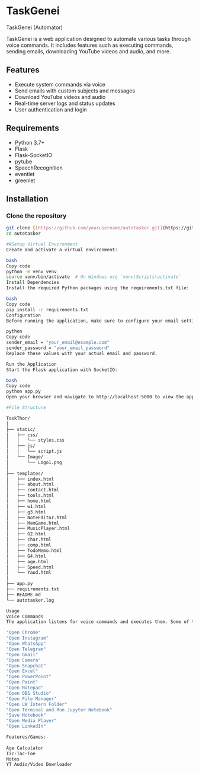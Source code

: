 # TaskGenei
TaskGenei (Automator)

TaskGenei is a web application designed to automate various tasks through voice commands. It includes features such as executing commands, sending emails, downloading YouTube videos and audio, and more.

## Features

- Execute system commands via voice
- Send emails with custom subjects and messages
- Download YouTube videos and audio
- Real-time server logs and status updates
- User authentication and login

## Requirements

- Python 3.7+
- Flask
- Flask-SocketIO
- pytube
- SpeechRecognition
- eventlet
- greenlet

## Installation

### Clone the repository

```bash
git clone [[https://github.com/yourusername/autotasker.git](https://github.com/shubhamchouhan2003/TaskGenei.git)]
cd autotasker

##Setup Virtual Environment
Create and activate a virtual environment:

bash
Copy code
python -m venv venv
source venv/bin/activate  # On Windows use `venv\Scripts\activate`
Install Dependencies
Install the required Python packages using the requirements.txt file:

bash
Copy code
pip install -r requirements.txt
Configuration
Before running the application, make sure to configure your email settings in the send_email function in the app.py file:

python
Copy code
sender_email = "your_email@example.com"
sender_password = "your_email_password"
Replace these values with your actual email and password.

Run the Application
Start the Flask application with SocketIO:

bash
Copy code
python app.py
Open your browser and navigate to http://localhost:5000 to view the application.

#File Structure

TaskThor/
│
├── static/
│   ├── css/
│   │   └── styles.css
│   ├── js/
│   │   └── script.js
│   └── Image/
│       └── Logo1.png
│
├── templates/
│   ├── index.html
│   ├── about.html
│   ├── contact.html
│   ├── tools.html
│   ├── home.html
│   ├── w1.html
│   ├── g3.html
│   ├── NoteEditor.html
│   ├── MemGame.html
│   ├── MusicPlayer.html
│   ├── G2.html
│   ├── char.html
│   ├── comp.html
│   ├── TodoMemo.html
│   ├── G4.html
│   ├── age.html
│   ├── Speed.html
│   └── Yaud.html
│
├── app.py
├── requirements.txt
├── README.md
└── autotasker.log

Usage
Voice Commands
The application listens for voice commands and executes them. Some of the supported commands include:

"Open Chrome"
"Open Instagram"
"Open WhatsApp"
"Open Telegram"
"Open Gmail"
"Open Camera"
"Open Snapchat"
"Open Excel"
"Open PowerPoint"
"Open Paint"
"Open Notepad"
"Open OBS Studio"
"Open File Manager"
"Open LW Intern Folder"
"Open Terminal and Run Jupyter Notebook"
"Save Notebook"
"Open Media Player"
"Open LinkedIn"

Features/Games:-
 
Age Calculator
Tic-Tac-Toe
Notes
YT Audio/Video Downloader
